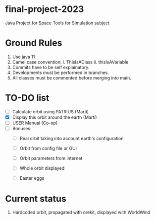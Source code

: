# final-project-2023
Java Project for Space Tools for Simulation subject

# Ground Rules
1. Use java 11
2. Camel case convention:
  i. ThisIsAClass
 ii. thisIsAVariable
3. Commits have to be self explainatory.
4. Developments must be performed in branches.
5. All classes must be commented before merging into main.

# TO-DO list

- [ ] Calculate orbit using PATRIUS (Martí)
- [x] Display this orbit around the earth (Martí)
- [ ] USER Manual (Co-op)
- [ ] Bonuses:
  - [ ] Real orbit taking into account earth's configuration
  - [ ] Orbit from config file or GUI
  - [ ] Orbit parameters from internet
  - [ ] Whole orbit displayed
  - [ ] Easter eggs


# Current status
1. Hardcoded orbit, propagated with orekit, displayed with WorldWind
